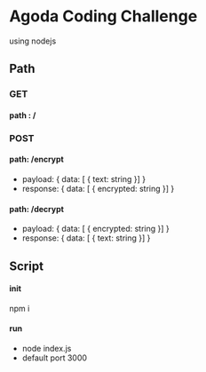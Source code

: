# Agoda Coding Challenge
using nodejs
## Path

### GET
#### path : /

### POST
#### path: /encrypt
* payload: { data: [ { text: string }] }
* response: { data: [ { encrypted: string }] }
#### path: /decrypt
* payload: { data: [ { encrypted: string }] }
* response: { data: [ { text: string }] }

## Script
#### init
npm i
#### run
* node index.js
* default port 3000
